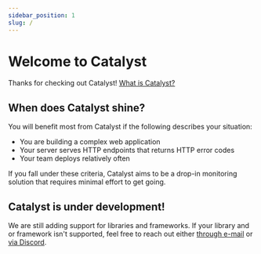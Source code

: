 ```yaml
---
sidebar_position: 1
slug: /
---
```


# Welcome to Catalyst

Thanks for checking out Catalyst! [What is Catalyst?](https://www.catalystmonitor.com)

## When does Catalyst shine?

You will benefit most from Catalyst if the following describes your situation:

- You are building a complex web application
- Your server serves HTTP endpoints that returns HTTP error codes 
- Your team deploys relatively often

If you fall under these criteria, Catalyst aims to be a drop-in monitoring solution that requires minimal effort to get going.

## Catalyst is under development!

We are still adding support for libraries and frameworks. If your library and or framework isn't supported, feel free to reach out either [through e-mail](mailto:bill@privium.xyz) or [via Discord](https://discord.gg/YQZy4SXzmX).